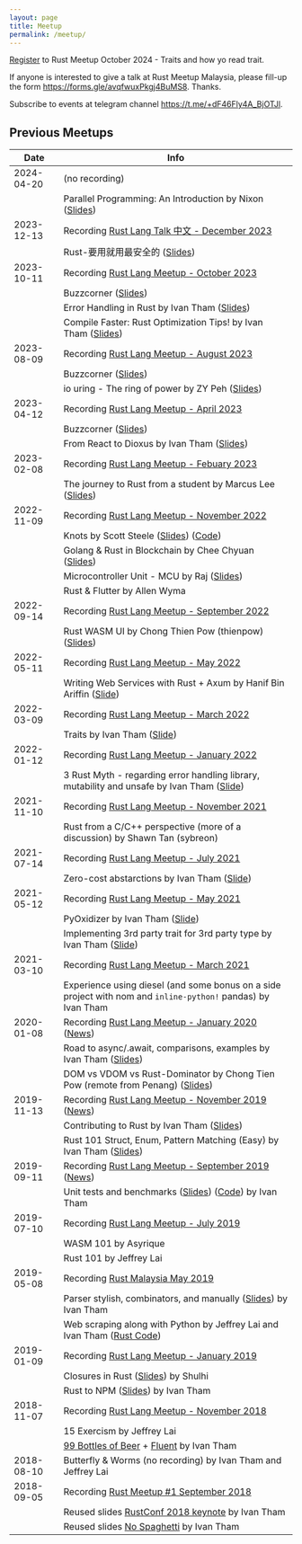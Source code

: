 ```yaml
---
layout: page
title: Meetup
permalink: /meetup/
---
```


<!-- [Register for Malaysia Rust Talk & Workshop - Parallel Programming April 2024](https://forms.gle/JgoT84iUQn4T3j29A) -->

[Register](https://forms.gle/qdT7GpnNWqnKudZ38) to Rust Meetup October 2024 - Traits and how yo read trait. 

If anyone is interested to give a talk at Rust Meetup Malaysia, please fill-up
the form <https://forms.gle/avqfwuxPkgj4BuMS8>. Thanks.

Subscribe to events at telegram channel <https://t.me/+dF46Fly4A_BjOTJl>.

## Previous Meetups

| Date | Info |
|----|----|
| 2024-04-20 | (no recording) |
|            | Parallel Programming: An Introduction by Nixon ([Slides](https://github.com/nixon-voxell/parallel_programming_tutorial/blob/main/Introduction%20to%20Parallel%20Programming.pdf)) |
| 2023-12-13 | Recording [Rust Lang Talk 中文 - December 2023](https://www.youtube.com/watch?v=rSPrZhVoMq8&list=PL85XCvVPmGQh3V0Pz-_xFm6VAUTR4aLUw&index=22) |
|            | Rust-要用就用最安全的 ([Slides](https://github.com/jeffreylean/talks/blob/main/miters-rust-intro-talk/slides.md)) |
| 2023-10-11 | Recording [Rust Lang Meetup - October 2023](https://www.youtube.com/watch?v=y8NJ75sabuI&list=PL85XCvVPmGQh3V0Pz-_xFm6VAUTR4aLUw&index=21) |
|            | Buzzcorner ([Slides](https://docs.google.com/presentation/d/1mfks65O-pxXD_IdHiIdPmMMcSKhFwtmKrrdcMwbmeHM/edit?usp=sharing)) |
|            | Error Handling in Rust by Ivan Tham ([Slides](assets/2023/10/11/10-error/slides.md)) |
|            | Compile Faster: Rust Optimization Tips! by Ivan Tham ([Slides](assets/2023/10/11/10-compile/slides.md)) |
| 2023-08-09 | Recording [Rust Lang Meetup - August 2023](https://www.youtube.com/watch?v=rQam_D9f4Sw&list=PL85XCvVPmGQh3V0Pz-_xFm6VAUTR4aLUw&index=20) |
|            | Buzzcorner ([Slides](https://docs.google.com/presentation/d/1N5NMCfiKO-mf1KZgF7DaQQvQr9RCvdV4zoDFwJU8RAQ/edit?usp=sharing)) |
|            | io uring - The ring of power by ZY Peh ([Slides](https://docs.google.com/presentation/d/1YnpflSnalwqEbaKK2HgsKKB1E2ONiY4dQeMEbgjdd-s/edit?usp=sharing)) |
| 2023-04-12 | Recording [Rust Lang Meetup - April 2023](https://www.youtube.com/watch?v=hNponKesfiM&list=PL85XCvVPmGQh3V0Pz-_xFm6VAUTR4aLUw&index=19) |
|            | Buzzcorner ([Slides](https://docs.google.com/presentation/d/1VPm9DB2aN4H-mOky9nTBmUxWhObXsk9zeSJtWd8j8Pk/edit?usp=sharing)) |
|            | From React to Dioxus by Ivan Tham ([Slides](assets/2023/04/12/09-dioxus/slides.md)) |
| 2023-02-08 | Recording [Rust Lang Meetup - Febuary 2023](https://www.youtube.com/watch?v=rh1ZJXOuco8&list=PL85XCvVPmGQh3V0Pz-_xFm6VAUTR4aLUw&index=18) |
|            | The journey to Rust from a student by Marcus Lee ([Slides](https://docs.google.com/presentation/d/1-jpPUncAZ8n4f-7ZUWZhAM2UfQpwEvq2ptSjHNdIWUw/edit#slide=id.p)) |
| 2022-11-09 | Recording [Rust Lang Meetup - November 2022](https://www.youtube.com/watch?v=Ht4jONi_yO8&list=PLN1peJcgmEZP1P3nLPTShIefVT1rbWODy&index=17) |
|            | Knots by Scott Steele ([Slides](assets/2022/11/1-knots/2022-11-09_Rust_Malaysia_knot-so-good.pdf)) ([Code](https://github.com/scooter-dangle/knotty/tree/main/examples/knot-so-good)) |
|            | Golang & Rust in Blockchain by Chee Chyuan ([Slides](https://docs.google.com/presentation/d/1CSbVpfYJCZTpSYiByezi6-_dGDlp_RIInzQUBpcXMng/edit?usp=sharing)) |
|            | Microcontroller Unit - MCU by Raj ([Slides](assets/2022/11/3-embedded/MCU_RAJ.pdf)) |
|            | Rust & Flutter by Allen Wyma |
| 2022-09-14 | Recording [Rust Lang Meetup - September 2022](https://www.youtube.com/watch?v=4FfZsONwprk&list=PL85XCvVPmGQh3V0Pz-_xFm6VAUTR4aLUw&index=16) |
|            | Rust WASM UI by Chong Thien Pow (thienpow) ([Slides](https://docs.google.com/presentation/d/1iQ966OhCyff-hLhJ90spt4IRctXGx0-ZTnSTQlvxvRQ/edit#slide=id.p)) |
| 2022-05-11 | Recording [Rust Lang Meetup - May 2022](https://www.youtube.com/watch?v=m4aK985lXOg&list=PL85XCvVPmGQh3V0Pz-_xFm6VAUTR4aLUw&index=15) |
|            | Writing Web Services with Rust + Axum by Hanif Bin Ariffin ([Slide](https://docs.google.com/presentation/d/16XbOxqQghnQmu3Nta5ci8weza_vAiGdZo0AXeuy7mkA/edit?usp=sharing)) |
| 2022-03-09 | Recording [Rust Lang Meetup - March 2022](https://www.youtube.com/watch?v=iHl7DhLBRow&list=PL85XCvVPmGQh3V0Pz-_xFm6VAUTR4aLUw&index=15) |
|            | Traits by Ivan Tham ([Slide](assets/2022/03/09/1-traits/slide.txt)) |
| 2022-01-12 | Recording [Rust Lang Meetup - January 2022](https://www.youtube.com/watch?v=orh02-RucPo&list=PL85XCvVPmGQh3V0Pz-_xFm6VAUTR4aLUw&index=13) |
|            | 3 Rust Myth - regarding error handling library, mutability and unsafe by Ivan Tham ([Slide](assets/2022/01/12/1-myth/slide.txt)) |
| 2021-11-10 | Recording [Rust Lang Meetup - November 2021](https://www.youtube.com/watch?v=9oOEAGFTNdE&list=PL85XCvVPmGQh3V0Pz-_xFm6VAUTR4aLUw&index=13) |
|            | Rust from a C/C++ perspective (more of a discussion) by Shawn Tan (sybreon) |
| 2021-07-14 | Recording [Rust Lang Meetup - July 2021](https://www.youtube.com/watch?v=kJD-cJY2nb4&list=PL85XCvVPmGQh3V0Pz-_xFm6VAUTR4aLUw&index=11) |
|            | Zero-cost abstarctions by Ivan Tham ([Slide](/assets/2021/07/14/1-zero-cost/slide.txt)) |
| 2021-05-12 | Recording [Rust Lang Meetup - May 2021](https://www.youtube.com/watch?v=L3X-KJcGNg4&list=PL85XCvVPmGQh3V0Pz-_xFm6VAUTR4aLUw&index=10) |
|            | PyOxidizer by Ivan Tham ([Slide](/assets/2021/05/12/1-pyoxidizer/slide.txt)) |
|            | Implementing 3rd party trait for 3rd party type by Ivan Tham ([Slide](/assets/2021/05/12/2-integration/slide.txt)) |
| 2021-03-10 | Recording [Rust Lang Meetup - March 2021](https://youtu.be/pH1JVMAh7Yw) |
|            | Experience using diesel (and some bonus on a side project with nom and `inline-python!` pandas) by Ivan Tham |
| 2020-01-08 | Recording [Rust Lang Meetup - January 2020](https://youtu.be/2jSfmZJxGZc) ([News](https://docs.google.com/presentation/d/1pezcgPIb485_ZR7U3yzo9KWOZ1j22m7y4diVmzgYUmc/edit?usp=sharing)) |
|            | Road to async/.await, comparisons, examples by Ivan Tham ([Slides](/assets/2020/01/08/1-async/slide.txt)) |
|            | DOM vs VDOM vs Rust-Dominator by Chong Tien Pow (remote from Penang) ([Slides](https://drive.google.com/file/d/1eDoGnKHo1wkfWAeL1GFGAS1wDEUuoWz8/view)) |
| 2019-11-13 | Recording [Rust Lang Meetup - November 2019](https://www.youtube.com/watch?v=mgmq3YnfWxs) ([News](https://docs.google.com/presentation/d/16QJrLSBun9hS8GzjZPLYCNcOgRwr8N_RPn-Rs08lpRM/edit?usp=sharing)) |
|            | Contributing to Rust by Ivan Tham ([Slides](/assets/2019/11/13/1-contrib/slide.txt)) |
|            | Rust 101 Struct, Enum, Pattern Matching (Easy) by Ivan Tham ([Slides](/assets/2019/11/13/2-struct/slide.txt)) |
| 2019-09-11 | Recording [Rust Lang Meetup - September 2019](https://youtu.be/7w_1qU8uthw) ([News](https://docs.google.com/presentation/d/1LcQSBXXZ1nAuv-ozYdv3M5jhKrtjGSgg0WNsObY-Z6Y/edit?usp=sharing)) |
|            | Unit tests and benchmarks ([Slides](/assets/2019/09/11/1-tests/slide.txt)) ([Code](https://github.com/rust-malaysia/rust-malaysia.github.io/tree/master/assets/2019/09/11/1-tests/tests)) by Ivan Tham |
| 2019-07-10 | Recording [Rust Lang Meetup - July 2019](https://youtu.be/suAoAiy-miA) |
|            | WASM 101 by Asyrique |
|            | Rust 101 by Jeffrey Lai |
| 2019-05-08 | Recording [Rust Malaysia May 2019](https://youtu.be/g4bvGCteI5A) |
|            | Parser stylish, combinators, and manually ([Slides](/assets/2019/05/08/2-parsers/slide.txt)) by Ivan Tham |
|            | Web scraping along with Python by Jeffrey Lai and Ivan Tham ([Rust Code](/assets/2019/05/08/1-scraping/main.rs)) |
| 2019-01-09 | Recording [Rust Lang Meetup - January 2019](https://youtu.be/yfQB2O5X6tQ) |
|            | Closures in Rust ([Slides](https://slides.com/shulhisapli/deck)) by Shulhi |
|            | Rust to NPM ([Slides](/assets/2019/01/09/2-to-npm/slide.txt)) by Ivan Tham |
| 2018-11-07 | Recording [Rust Lang Meetup - November 2018](https://youtu.be/h6zDaHayhec) |
|            | 15 Exercism by Jeffrey Lai |
|            | [99 Bottles of Beer](http://www.99-bottles-of-beer.net/lyrics.html) + [Fluent](https://crates.rs/crates/fluent) by Ivan Tham |
| 2018-08-10 | Butterfly & Worms (no recording) by Ivan Tham and Jeffrey Lai |
| 2018-09-05 | Recording [Rust Meetup #1 September 2018](https://www.youtube.com/watch?v=iVWOKmoXiYo) |
|            | Reused slides [RustConf 2018 keynote](https://rust-lang.github.io/rustconf-2018-keynote/#1) by Ivan Tham |
|            | Reused slides [No Spaghetti](https://docs.google.com/presentation/d/1ov5957xmm8s9V2F32AgXbaaQL0nCPai58PavU6jn0jA/edit#slide=id.p) by Ivan Tham |
